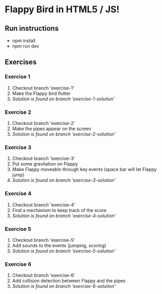 # Flappy Bird in HTML5 / JS!

## Run instructions
- npm install
- npm run dev

## Exercises

### Exercise 1
1. Checkout branch 'exercise-1'
2. Make the Flappy bird flutter
3. *Solution is found on branch 'exercise-1-solution'*

### Exercise 2
1. Checkout branch 'exercise-2'
2. Make the pipes appear on the screen
3. *Solution is found on branch 'exercise-2-solution'*

### Exercise 3
1. Checkout branch 'exercise-3'
2. Put some gravitation on Flappy
3. Make Flappy moveable through key events (space bar will let Flappy jump)
4. *Solution is found on branch 'exercise-3-solution'*

### Exercise 4
1. Checkout branch 'exercise-4'
2. Find a mechanism to keep track of the score
3. *Solution is found on branch 'exercise-4-solution'*

### Exercise 5
1. Checkout branch 'exercise-5'
2. Add sounds to the events (jumping, scoring)
3. *Solution is found on branch 'exercise-5-solution'*

### Exercise 6
1. Checkout branch 'exercise-6'
2. Add collision detection between Flappy and the pipes
3. *Solution is found on branch 'exercise-6-solution'*